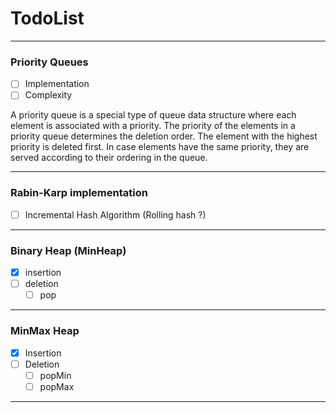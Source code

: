 # TodoList

---

### Priority Queues

* [ ] Implementation
* [ ] Complexity

A priority queue is a special type of queue data structure where each element is associated with a
priority. The priority of the elements in a priority queue determines the deletion order. The element with the
highest priority is deleted first. In case elements have the same priority, they are served according to their
ordering in the queue.

---

### Rabin-Karp implementation

* [ ] Incremental Hash Algorithm (Rolling hash ?)

---

### Binary Heap (MinHeap)

* [x] insertion
* [ ] deletion
    * [ ] pop

---

### MinMax Heap

* [X] Insertion
* [ ] Deletion
    * [ ] popMin
    * [ ] popMax

---